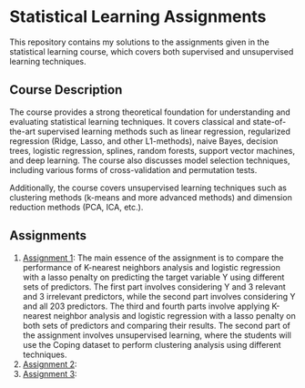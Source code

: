 # Statistical Learning Assignments

This repository contains my solutions to the assignments given in the statistical learning course, which covers both supervised and unsupervised learning techniques.

## Course Description
The course provides a strong theoretical foundation for understanding and evaluating statistical learning techniques. It covers classical and state-of-the-art supervised learning methods such as linear regression, regularized regression (Ridge, Lasso, and other L1-methods), naive Bayes, decision trees, logistic regression, splines, random forests, support vector machines, and deep learning. The course also discusses model selection techniques, including various forms of cross-validation and permutation tests.

Additionally, the course covers unsupervised learning techniques such as clustering methods (k-means and more advanced methods) and dimension reduction methods (PCA, ICA, etc.). 

## Assignments
1. [Assignment 1]([link](https://github.com/n0rdp0l/Statistical_Learning/tree/main/Assignment_1)): The main essence of the assignment is to compare the performance of K-nearest neighbors analysis and logistic regression with a lasso penalty on predicting the target variable Y using different sets of predictors. The first part involves considering Y and 3 relevant and 3 irrelevant predictors, while the second part involves considering Y and all 203 predictors. The third and fourth parts involve applying K-nearest neighbor analysis and logistic regression with a lasso penalty on both sets of predictors and comparing their results. The second part of the assignment involves unsupervised learning, where the students will use the Coping dataset to perform clustering analysis using different techniques.
2. [Assignment 2](link):
3. [Assignment 3](link): 





